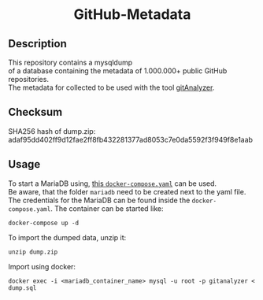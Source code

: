 <h1 align="center">
  GitHub-Metadata
</h1>

## Description
This repository contains a mysqldump  
of a database containing the metadata of 1.000.000+ 
public GitHub repositories.  
The metadata for collected to be used with the tool
[gitAnalyzer](https://github.com/maxvaer/gitAnalyzer).

## Checksum
SHA256 hash of dump.zip:
adaf95dd402ff9d12fae2ff8fb432281377ad8053c7e0da5592f3f949f8e1aab

## Usage
To start a MariaDB using, [this `docker-compose.yaml`](https://github.com/maxvaer/gitAnalyzer/blob/main/docker-compose.yaml)
can be used.   
Be aware, that the folder `mariadb`
need to be created next to the yaml file.   
The credentials for the MariaDB can be found inside the `docker-compose.yaml`.
The container can be started like:
```console
docker-compose up -d
```

To import the dumped data, unzip it:
```console
unzip dump.zip
```
Import using docker:
```console
docker exec -i <mariadb_container_name> mysql -u root -p gitanalyzer < dump.sql
```



